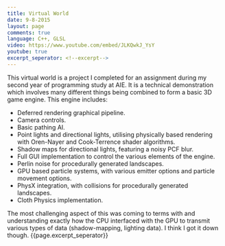 ```yaml
---
title: Virtual World
date: 9-8-2015
layout: page
comments: true
language: C++, GLSL
video: https://www.youtube.com/embed/JLKQwkJ_YsY
youtube: true
excerpt_seperator: <!--excerpt-->
---
```

This virtual world is a project I completed for an assignment during my second year of programming study at AIE. It is a technical demonstration which involves many different things being combined to form a basic 3D game engine.
This engine includes:
<ul class="list-group list-sm">
   <li class="list-group-item">Deferred rendering graphical pipeline.</li>
   <li class="list-group-item">Camera controls.</li>
   <li class="list-group-item">Basic pathing AI.</li>
   <li class="list-group-item">Point lights and directional lights, utilising physically based rendering with Oren-Nayer and Cook-Terrence shader algorithms.</li>
   <li class="list-group-item">Shadow maps for directional lights, featuring a noisy PCF blur.</li>
   <li class="list-group-item">Full GUI implementation to control the various elements of the engine.</li>
   <li class="list-group-item">Perlin noise for procedurally generated landscapes.</li>
   <li class="list-group-item">GPU based particle systems, with various emitter options and particle movement options.</li>
   <li class="list-group-item">PhysX integration, with collisions for procedurally generated landscapes.</li>
   <li class="list-group-item">Cloth Physics implementation.</li>
</ul>

The most challenging aspect of this was coming to terms with and understanding exactly how the CPU interfaced with the GPU to transmit various types of data (shadow-mapping, lighting data). I think I got it down though.
{{page.excerpt_seperator}}